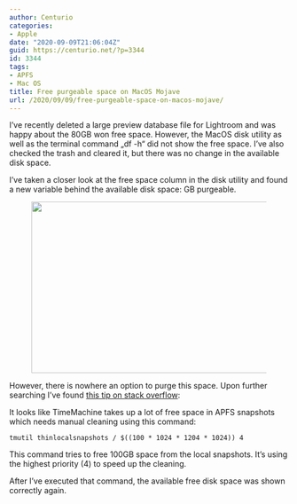 ```yaml
---
author: Centurio
categories:
- Apple
date: "2020-09-09T21:06:04Z"
guid: https://centurio.net/?p=3344
id: 3344
tags:
- APFS
- Mac OS
title: Free purgeable space on MacOS Mojave
url: /2020/09/09/free-purgeable-space-on-macos-mojave/
---
```

I&#8217;ve recently deleted a large preview database file for Lightroom and was happy about the 80GB won free space. However, the MacOS disk utility as well as the terminal command &#8222;df -h&#8220; did not show the free space. I&#8217;ve also checked the trash and cleared it, but there was no change in the available disk space.

I&#8217;ve taken a closer look at the free space column in the disk utility and found a new variable behind the available disk space: GB purgeable.<figure class="wp-block-image size-large">

<img loading="lazy" width="1024" height="309" src="https://centurio.net/wp-content/uploads/2020/09/purgeableSpaceMacOSDiskUtility-1024x309.png" alt="" class="wp-image-3345" srcset="https://centurio.net/wp-content/uploads/2020/09/purgeableSpaceMacOSDiskUtility-1024x309.png 1024w, https://centurio.net/wp-content/uploads/2020/09/purgeableSpaceMacOSDiskUtility-300x91.png 300w, https://centurio.net/wp-content/uploads/2020/09/purgeableSpaceMacOSDiskUtility-768x232.png 768w, https://centurio.net/wp-content/uploads/2020/09/purgeableSpaceMacOSDiskUtility-1536x464.png 1536w, https://centurio.net/wp-content/uploads/2020/09/purgeableSpaceMacOSDiskUtility.png 1822w" sizes="(max-width: 1024px) 100vw, 1024px" /> </figure> 

However, there is nowhere an option to purge this space. Upon further searching I&#8217;ve found [this tip on stack overflow](https://apple.stackexchange.com/a/398356/19241):

It looks like TimeMachine takes up a lot of free space in APFS snapshots which needs manual cleaning using this command:

```
tmutil thinlocalsnapshots / $((100 * 1024 * 1204 * 1024)) 4
```

This command tries to free 100GB space from the local snapshots. It&#8217;s using the highest priority (4) to speed up the cleaning.

After I&#8217;ve executed that command, the available free disk space was shown correctly again.